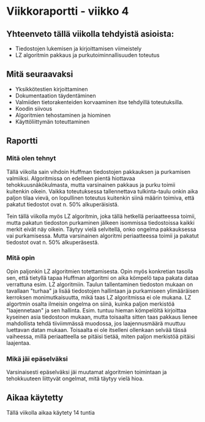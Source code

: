 # Viikkoraportti - viikko 4

## Yhteenveto tällä viikolla tehdyistä asioista:

- Tiedostojen lukemisen ja kirjoittamisen viimeistely
- LZ algoritmin pakkaus ja purkutoiminnallisuuden toteutus

## Mitä seuraavaksi

- Yksikkötestien kirjoittaminen
- Dokumentaation täydentäminen
- Valmiiden tietorakenteiden korvaaminen itse tehdyillä toteutuksilla.
- Koodin siivous
- Algoritmien tehostaminen ja hiominen
- Käyttöliittymän toteuttaminen

## Raportti

### Mitä olen tehnyt

Tällä viikolla sain vihdoin Huffman tiedostojen pakkauksen ja purkamisen valmiiksi. Algoritmissa on edelleen pientä hiottavaa tehokkuusnäkökulmasta, mutta varsinainen pakkaus ja purku toimii kuitenkin oikein. Vaikka toteutuksessa tallennettava tulkinta-taulu onkin aika paljon tilaa vievä, on lopullinen toteutus kuitenkin siinä määrin toimiva, että pakatut tiedostot ovat n. 50% alkuperäisistä.

Tein tällä viikolla myös LZ algoritmin, joka tällä hetkellä periaatteessa toimii, mutta pakatun tiedoston purkaminen jälkeen isommissa tiedostoissa kaikki merkit eivät näy oikein. Täytyy vielä selvitellä, onko ongelma pakkauksessa vai purkamisessa. Mutta varsinainen algoritmi periaatteessa toimii ja pakatut tiedostot ovat n. 50% alkuperäsestä.

### Mitä opin

Opin paljonkin LZ algoritmien totettamisesta. Opin myös konkretian tasolla sen, että tietyllä tapaa Huffman algoritmi on aika kömpelö tapa pakata dataa verrattuna esim. LZ algoritmiin. Taulun tallentaminen tiedoston mukaan on tavallaan "turhaa" ja lisää tiedostojen hallintaan ja purkamiseen ylimääräisen kerroksen monimutkaisuutta, mikä taas LZ algoritmissa ei ole mukana. LZ algortmin osalta ilmeisin ongelma on siinä, kuinka paljon merkistöä "laajennetaan" ja sen hallinta. Esim. tuntuu hieman kömpelöltä kirjoittaa kyseinen asia tiedostoon mukaan, mutta toisaalta sitten taas pakkaus lienee mahdollista tehdä tiiviimmässä muodossa, jos laajennusmäärä muuttuu luettavan datan mukaan. Toisaalta ei ole itselleni ollenkaan selvää tässä vaiheessa, millä periaatteella se pitäisi tietää, miten paljon merkistöä pitäisi laajentaa.

### Mikä jäi epäselväksi

Varsinaisesti epäselväksi jäi muutamat algoritmien toimintaan ja tehokkuuteen liittyvät ongelmat, mitä täytyy vielä hioa.


## Aikaa käytetty

Tällä viikolla aikaa käytety 14 tuntia
